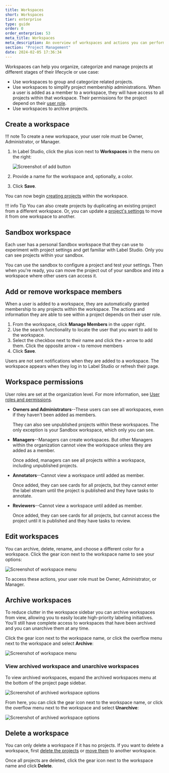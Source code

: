 ```yaml
---
title: Workspaces
short: Workspaces
tier: enterprise
type: guide
order: 0
order_enterprise: 53
meta_title: Workspaces
meta_description: An overview of workspaces and actions you can perform with workspaces. 
section: "Project Management"
date: 2024-02-05 17:36:34
---
```


Workspaces can help you organize, categorize and manage projects at different stages of their lifecycle or use case:

* Use workspaces to group and categorize related projects. 
* Use workspaces to simplify project membership administrations. When a user is added as a member to a workspace, they will have access to all projects within that workspace. Their permissions for the project depend on their [user role](admin_roles).
* Use workspaces to archive projects. 


## Create a workspace

!!! note
    To create a new workspace, your user role must be Owner, Administrator, or Manager. 


1. In Label Studio, click the plus icon next to **Workspaces** in the menu on the right:

    ![Screenshot of add button](/images/click-plus-sign.png)

2. Provide a name for the workspace and, optionally, a color. 
3. Click **Save**. 

You can now begin [creating projects](setup_project) within the workspace. 

!!! info Tip
    You can also create projects by duplicating an existing project from a different workspace. Or, you can update a [project's settings](manage_projects#Move-projects-between-workspaces) to move it from one workspace to another.  

## Sandbox workspace

Each user has a personal Sandbox workspace that they can use to experiment with project settings and get familiar with Label Studio. Only you can see projects within your sandbox. 

You can use the sandbox to configure a project and test your settings. Then when you're ready, you can move the project out of your sandbox and into a workspace where other users can access it. 

## Add or remove workspace members

When a user is added to a workspace, they are automatically granted membership to any projects within the workspace. The actions and information they are able to see within a project depends on their user role. 

1. From the workspace, click **Manage Members** in the upper right.
2. Use the search functionality to locate the user that you want to add to the workspace.
3. Select the checkbox next to their name and click the `>` arrow to add them. Click the opposite arrow `<` to remove members
4. Click **Save**.

Users are not sent notifications when they are added to a workspace. The workspace appears when they log in to Label Studio or refresh their page.

## Workspace permissions

User roles are set at the organization level. For more information, see [User roles and permissions](admin_roles).

* **Owners and Administrators**--These users can see all workspaces, even if they haven't been added as members. 

    They can also see unpublished projects within these workspaces. The only exception is your Sandbox workspace, which only you can see. 
* **Managers**--Managers can create workspaces. But other Managers within the organization cannot view the workspace unless they are added as a member. 

    Once added, managers can see all projects within a workspace, including unpublished projects. 
* **Annotators**--Cannot view a workspace until added as member. 

    Once added, they can see cards for all projects, but they cannot enter the label stream until the project is published and they have tasks to annotate. 
* **Reviewers**--Cannot view a workspace until added as member.

    Once added, they can see cards for all projects, but cannot access the project until it is published and they have tasks to review. 

## Edit workspaces

You can archive, delete, rename, and choose a different color for a workspace. Click the gear icon next to the workspace name to see your options:

![Screenshot of workspace menu](/images/project/workspace-edit-modal.png)

To access these actions, your user role must be Owner, Administrator, or Manager. 

## Archive workspaces

To reduce clutter in the workspace sidebar you can archive workspaces from view, allowing you to easily locate high-priority labeling initiatives. You’ll still have complete access to workspaces that have been archived and you can unarchive them at any time.

Click the gear icon next to the workspace name, or click the overflow menu next to the workspace and select **Archive**:

![Screenshot of workspace menu](/images/project/workspace-dropdown-menu.png)

### View archived workspace and unarchive workspaces

To view archived workspaces, expand the archived workspaces menu at the bottom of the project page sidebar.

![Screenshot of archived workspace options](/images/project/workspace-archive-expand.png)

From here, you can click the gear icon next to the workspace name, or click the overflow menu next to the workspace and select **Unarchive**:

![Screenshot of archived workspace options](/images/project/workspace-unarchive-menu.png)


## Delete a workspace

You can only delete a workspace if it has no projects. If you want to delete a workspace, first [delete the projects](manage_projects#Delete-projects) or [move them](manage_projects#Move-projects-between-workspaces) to another workspace.

Once all projects are deleted, click the gear icon next to the workspace name and click **Delete**. 




